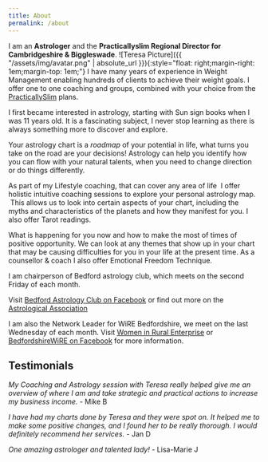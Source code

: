 ```yaml
---
title: About
permalink: /about
---
```

I am an **Astrologer** and the **Practicallyslim Regional Director for Cambridgeshire & Biggleswade**.
![Teresa Picture]({{ "/assets/img/avatar.png" | absolute_url }}){:style="float: right;margin-right: 1em;margin-top: 1em;"}
I have many years of experience in Weight Management enabling hundreds of clients to achieve their weight goals. I offer one to one coaching and groups, combined with your choice from the [PracticallySlim](www.PracticallySlim.com) plans.

I first became interested in astrology, starting with Sun sign books when I was 11 years old. It is a fascinating subject, I never stop learning as there is always something more to discover and explore.

Your astrology chart is a *roadmap* of your potential in life, what turns you take on the road are your decisions! Astrology can help you identify how you can flow with your natural talents, when you need to change direction or do things differently.

As part of my Lifestyle coaching, that can cover any area of life  I offer holistic intuitive coaching sessions to explore your personal astrology map.  This allows us to look into certain aspects of your chart, including the myths and characteristics of the planets and how they manifest for you. I also offer Tarot readings.

What is happening for you now and how to make the most of times of positive opportunity. We can look at any themes that show up in your chart that may be causing difficulties for you in your life at the present time. As a counsellor & coach I also offer Emotional Freedom Technique.

I am chairperson of Bedford astrology club, which meets on the second Friday of each month.

Visit [Bedford Astrology Club on Facebook](https://www.facebook.com/groups/869188609788129/) or find out more on the [Astrological Association](https://www.astrologicalassociation.com/intheloop/intheloop_articles/bedford_local_astrology.php)

I am also the Network Leader for WiRE Bedfordshire, we meet on the last Wednesday of each month. Visit [Women in Rural Enterprise](www.WiRE.org) or [BedfordshireWiRE on Facebook](https://www.facebook.com/WiRE.Southill.BEDS/) for more information.

Testimonials
------------

*My Coaching and Astrology session with Teresa really helped give me an overview of where I am and take strategic and practical actions to increase my business income.* - Mike B

*I have had my charts done by Teresa and they were spot on. It helped me to make some positive changes, and I found her to be really thorough. I would definitely recommend her services.* - Jan D

*One amazing astrologer and talented lady!* - Lisa-Marie J
